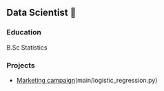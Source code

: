 ## Data Scientist 👋

### Education
B.Sc Statistics

### Projects
- [Marketing campaign](#marketing-campaign )(main/logistic_regression.py)
